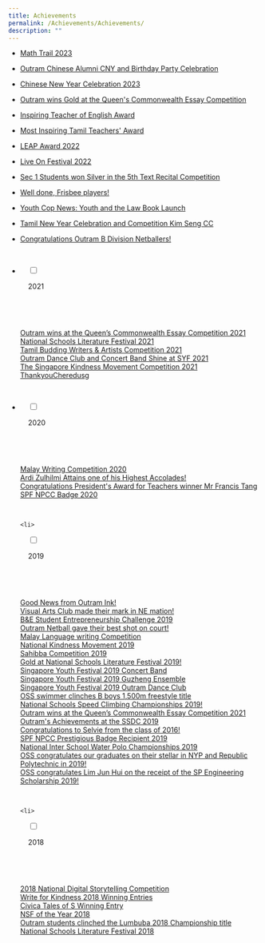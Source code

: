 ```yaml
---
title: Achievements
permalink: /Achievements/Achievements/
description: ""
---
```

* [Math Trail 2023](/b-recent-events/mathtrail/)
* [Outram Chinese Alumni CNY and Birthday Party Celebration](/b-recent-events/ocacelebration/)
*  [Chinese New Year Celebration 2023](/b-recent-events/chinesenewyearcelebration/)
 
*  [Outram wins Gold at the Queen's Commonwealth Essay Competition](/events/Queens-Commonwealth-Essay-Competition/)

*   [Inspiring Teacher of English Award](/achievements/Inspiring-Teacher-of-English-Award/)  
    
*   [Most Inspiring Tamil Teachers' Award](/achievements/Most-Inspiring-Tamil-Teachers-Award/)
*   [LEAP Award 2022](/achievements/LEAP-Award-2022/)
*   [Live On Festival 2022](/achievements/Live-On-Festival-2022/)&nbsp;
*   [Sec 1 Students won Silver in the 5th Text Recital Competition](/achievements/Sec-1-Students-won-Silver-in-the-5th-Text-Recital-Competition/)
*   [Well done, Frisbee players!](/achievements/Well-done-Frisbee-players/)
*   [Youth Cop News: Youth and the Law Book Launch](/achievements/Youth-Cop-News-Youth-and-the-Law-Book-Launch/)  
    
*   [Tamil New Year Celebration and Competition Kim Seng CC](/achievements/Tamil-New-Year-Celebration-and-Competition-Kim-Seng-CC/)
*   [Congratulations Outram B Division Netballers!](/achievements/Congratulations-Outram-B-Division-Netballers/)

<ul class="jekyllcodex_accordion">

&nbsp;&nbsp;<li>

&nbsp;&nbsp;&nbsp;&nbsp;<input type="checkbox" id="accordion1">

&nbsp;&nbsp;&nbsp;&nbsp;<label for="accordion1">2021</label>

&nbsp;&nbsp;&nbsp;&nbsp;<div>

&nbsp;&nbsp;&nbsp;&nbsp;&nbsp;&nbsp;<p> <a href="/achievements/2021/Outram-wins-at-the-Queen-Commonwealth-Essay-Competition-2021/">Outram wins at the Queen’s Commonwealth Essay Competition 2021</a><br>
			<a href="/achievements/2021/National-Schools-Literature-Festival-2021/">National Schools Literature Festival 2021</a><br>
			<a href="/achievements/2021/Tamil-Budding-Writers-and-Artists-Competition-2021/">Tamil Budding Writers &amp; Artists Competition 2021</a><br>
			<a href="/achievements/2021/Outram-Dance-Club-and-Concert-Band-Shine-at-SYF-2021/">Outram Dance Club and Concert Band Shine at SYF 2021</a><br>
			<a href="/achievements/2021/The-Singapore-Kindness-Movement-Competition-2021/">The Singapore Kindness Movement Competition 2021</a><br>
			<a href="/achievements/2021/ThankyouCher-edu-sg/">ThankyouCheredusg</a><br></p>

&nbsp;&nbsp;&nbsp;&nbsp;</div>

</li>
	<li>

&nbsp;&nbsp;&nbsp;&nbsp;<input type="checkbox" id="accordion2">

&nbsp;&nbsp;&nbsp;&nbsp;<label for="accordion2">2020</label>

&nbsp;&nbsp;&nbsp;&nbsp;<div>

&nbsp;&nbsp;&nbsp;&nbsp;&nbsp;&nbsp;<p> <a href="/events/2020/Malay-Writing-Competition-2020/">Malay Writing Competition 2020</a><br>
				<a href="/events/2020/Ardi-Zulhilmi-Attains-one-of-his-Highest-Accolades/">Ardi Zulhilmi Attains one of his Highest Accolades!</a><br>
				<a href="/events/2020/Congratulations-President-Award-for-Teachers-winner-Mr-Francis-Tang/">Congratulations President's Award for Teachers winner Mr Francis Tang</a><br>
				<a href="/events/2020/SPF-NPCC-Badge-2020/">SPF NPCC Badge 2020</a></p>

&nbsp;&nbsp;&nbsp;&nbsp;</div>

</li>
	
	<li>

&nbsp;&nbsp;&nbsp;&nbsp;<input type="checkbox" id="accordion3">

&nbsp;&nbsp;&nbsp;&nbsp;<label for="accordion3">2019</label>

&nbsp;&nbsp;&nbsp;&nbsp;<div>

&nbsp;&nbsp;&nbsp;&nbsp;&nbsp;&nbsp;<p> <a href="/events/2019/Good-News-from-Outram-Ink/">Good News from Outram Ink!</a><br>
				<a href="/events/2019/Visual-Arts-Club-made-their-mark-in-N-E-mation/">Visual Arts Club made their mark in NE mation!</a><br>
				<a href="/events/2019/B-E-Student-Entrepreneurship-Challenge-2019/">B&amp;E Student Entrepreneurship Challenge 2019</a><br>
				<a href="/events/2019/Outram-Netball-gave-their-best-shot-on-court/">Outram Netball gave their best shot on court!</a><br>
				<a href="/events/2019/Malay-Language-writing-Competition/">Malay Language writing Competition</a><br>
				<a href="/events/2019/National-Kindness-Movement-2019/">National Kindness Movement 2019</a><br>
				<a href="files/Achievements/Sahibba%20Competition%202019.pdf">Sahibba Competition 2019</a><br>
				<a href="/events/2019/Gold-at-National-Schools-Literature-Festival-2019/">Gold at National Schools Literature Festival 2019!</a><br>
				<a href="/events/2019/Singapore-Youth-Festival-2019-Concert-Band/">Singapore Youth Festival 2019 Concert Band</a><br>
				<a href="/events/2019/Singapore-Youth-Festival-2019-Guzheng-Ensemble/">Singapore Youth Festival 2019  Guzheng Ensemble</a><br>
				<a href="/events/2019/Singapore-Youth-Festival-2019-Outram-Dance-Club/">Singapore Youth Festival 2019  Outram Dance Club</a><br>
				<a href="/events/2019/OSS-swimmer-clinches-B-boys-1-500m-freestyle-title/">OSS swimmer clinches B boys 1,500m freestyle title</a><br>
				<a href="/events/2019/National-Schools-Speed-Climbing-Championships-2019/">National Schools Speed Climbing Championships 2019!</a><br>
				<a href="/achievements/2021/Outram-wins-at-the-Queen-Commonwealth-Essay-Competition-2021/">Outram wins at the Queen’s Commonwealth Essay Competition 2021</a><br>
				<a href="/events/2019/Outram-Achievements-at-the-SSDC-2019/">Outram's Achievements at the SSDC 2019</a><br>
				<a href="/events/2019/Congratulations-to-Selvie-from-the-class-of-2016/">Congratulations to Selvie from the class of 2016!</a><br>
				<a href="/events/2019/SPF-NPCC-Prestigious-Badge-Recipient-2019/">SPF NPCC Prestigious Badge Recipient 2019</a><br>
				<a href="/events/2019/National-Inter-School-Water-Polo-Championships-2019/">National Inter School Water Polo Championships 2019</a><br>
				<a href="/events/2019/OSS-congratulates-our-graduates-on-their-stellar-accomplishments-in-NYP-and-RP-in-2019/">OSS congratulates our graduates on their stellar in NYP and Republic Polytechnic in 2019!</a><br>
				<a href="/events/2019/OSS-congratulates-Lim-Jun-Hui-on-the-receipt-of-the-SP-Engineering-Scholarship-2019/">OSS congratulates Lim Jun Hui on the receipt of the SP Engineering Scholarship 2019!</a></p>

&nbsp;&nbsp;&nbsp;&nbsp;</div>

</li>
	
	<li>

&nbsp;&nbsp;&nbsp;&nbsp;<input type="checkbox" id="accordion4">

&nbsp;&nbsp;&nbsp;&nbsp;<label for="accordion4">2018</label>

&nbsp;&nbsp;&nbsp;&nbsp;<div>

&nbsp;&nbsp;&nbsp;&nbsp;&nbsp;&nbsp;<p> <a href="/events/2018/2018-National-Digital-Storytelling-Competition/">2018 National Digital Storytelling Competition</a><br>
				<a href="/events/2018/Write-for-Kindness-2018-Winning-Entries/">Write for Kindness 2018 Winning Entries</a><br>
				<a href="/events/2018/Civica-Tales-of-S-Winning-Entry/">Civica Tales of S Winning Entry</a><br>
				<a href="/events/2018/NSF-of-the-Year-2018/">NSF of the Year 2018</a><br>
				<a href="/events/2018/Outram-students-clinched-the-Lumbuba-2018-Championship-title/">Outram students clinched the Lumbuba 2018 Championship title</a><br>
				<a href="/events/2018/National-Schools-Literature-Festival-2018/">National Schools Literature Festival 2018</a></p>

&nbsp;&nbsp;&nbsp;&nbsp;</div>

</li>
	
	

	
</ul>
